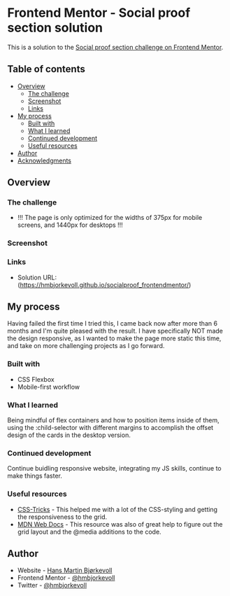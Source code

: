 # Frontend Mentor - Social proof section solution

This is a solution to the [Social proof section challenge on Frontend Mentor](https://www.frontendmentor.io/challenges/social-proof-section-6e0qTv_bA).

## Table of contents

- [Overview](#overview)
  - [The challenge](#the-challenge)
  - [Screenshot](#screenshot)
  - [Links](#links)
- [My process](#my-process)
  - [Built with](#built-with)
  - [What I learned](#what-i-learned)
  - [Continued development](#continued-development)
  - [Useful resources](#useful-resources)
- [Author](#author)
- [Acknowledgments](#acknowledgments)

## Overview

### The challenge

- !!! The page is only optimized for the widths of 375px for mobile screens, and 1440px for desktops !!!

### Screenshot

### Links

- Solution URL: (https://hmbjorkevoll.github.io/socialproof_frontendmentor/)

## My process

Having failed the first time I tried this, I came back now after more than 6 months and I'm quite pleased with the result. I have specifically NOT made the design responsive, as I wanted to make the page more static this time, and take on more challenging projects as I go forward.

### Built with

- CSS Flexbox
- Mobile-first workflow

### What I learned

Being mindful of flex containers and how to position items inside of them, using the :child-selector with different margins to accomplish the offset design of the cards in the desktop version.

### Continued development

Continue buidling responsive website, integrating my JS skills, continue to make things faster.

### Useful resources

- [CSS-Tricks](https://www.css-tricks.com) - This helped me with a lot of the CSS-styling and getting the responsiveness to the grid.
- [MDN Web Docs](https://developer.mozilla.org/) - This resource was also of great help to figure out the grid layout and the @media additions to the code.

## Author

- Website - [Hans Martin Bjørkevoll](https://github.com/hmbjorkevoll/)
- Frontend Mentor - [@hmbjorkevoll](https://www.frontendmentor.io/profile/hmbjorkevoll)
- Twitter - [@hmbjorkevoll](https://www.twitter.com/hmbjorkevoll)
